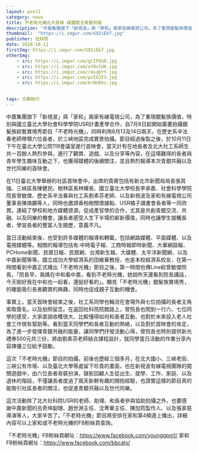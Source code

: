 ```yaml
---
layout: post2
category: news
title: 不老時光機北大首映 媒體關注青銀共融
description: "中嘉集團旗下「新視波」與「家和」兩家有線電視公司，為了重現銀髮族價值，特別與國立臺北大學社會科學學院USR計畫產學合作，自7月8日起開始籌畫拍攝銀髮族綜藝實境秀節目「不老時光機」"
thumbnail:  "https://i.imgur.com/G92iEb7.jpg"
publisher: 社科院
date: 2018-10-11
firstImg: https://i.imgur.com/G92iEb7.jpg
otherImg:
    - src: https://i.imgur.com/gCIPQGD.jpg
    - src: https://i.imgur.com/oY8v1UK.jpg
    - src: https://i.imgur.com/r4sqbYY.jpg
    - src: https://i.imgur.com/pxIG3I3.jpg
    - src: https://i.imgur.com/kr8U6bs.jpg
    

tags: 方案執行
---
```

中嘉集團旗下「新視波」與「家和」兩家有線電視公司，為了重現銀髮族價值，特別與國立臺北大學社會科學學院USR計畫產學合作，自7月8日起開始籌畫拍攝銀髮族綜藝實境秀節目「不老時光機」，同時利用8月13及14日兩天，在歷史系辛法春老師帶領六位長者，於三峽地區完成實景拍攝。節目經過後製之後，於10月11日下午在臺北大學公院119會議室進行首映會，當天計有在地長者及北大社工系師生共一百餘人熱烈參與，進行了觀賞、遊戲、以及分享等內容，在這場難得的長者與青年學生趣味互動之下，也獲得媒體的後續關注，並且熱烈報導本次青銀共融以及世代同樂的首映會。

在11日臺北大學舉辦的社區首映會中，出席的貴賓包括有新北市新聞局局長張其強、三峽區長陳健民、樹林區長林耀長、國立臺北大學校長李承嘉、社會科學學院院長曾敏傑、歷史系辛法春與社工系劉素芬老師、以及新視波及家和有線電視公司董事長陳煥鵬等人，同時也邀請香柏樹關懷據點、USR橘子讀書會長者等一同欣賞。連結了學校和地方媒體資源，促成產官學的合作，尤其是共創青銀交流、共融、以及同樂的機會，讓長者感受人生下半場的嶄新價值，同時也讓學生接觸長者，學習長者的豐富人生閱歷，意義不凡。

當日活動結束後，也受到許多媒體的報導和轉載，包括網路媒體、平面媒體、以及電視媒體等。相關的報導包括有:中時電子報、工商時報即時新聞、大華網路報、PCHome新聞、民眾日報、民眾網、台灣新生報、大媒體、太平洋新聞網、以及中嘉新聞等等。國立成功大學經濟系的田維華教授、也是本校經濟系校友，在第一時間看到中嘉正式播出「不老時光機」節目之後，第一時間也傳Line給曾敏傑院長，「院長早，我媽在中和看中嘉，看到不老時光機，她說昨天還看到院長講話，今天剛好我在中和也一起看，還挺好看的」。顯見「不老時光機」銀髮族實境秀，的確能吸引長者觀賞的興趣，同時也促成親子互動的機會。

事實上，當天首映會結束之後，社工系同學也輪流在會場外與七位拍攝的長者主角索取簽名，以及拍照留念。在返回社科院院館路上，曾院長也問到一行六、七位同學的感受，大家直說收穫很大、比較懂得如何和長者互動、也對於未來投入老人社會工作很有幫助等。看到當天同學們和長者互動的熱絡，以及對於首映會的肯定，為了進一步發揮青銀共融的能量，讓同學們抒發活動心得，曾院長也特別提供新光禮券500元共三份，將由劉素芬老師結合課程設計，就同學當日活動的作業分享內容擇優三位給予鼓勵。

這次「不老時光機」節目的拍攝，前後也歷經三個多月，在北大國小、三峽老街、三峽公有市場、以及臺北大學等處留下珍貴的畫面，也在新視波有線電視團隊的闖關遊戲中，由六位長者易裝扮演，錄影回顧人生從出生、就學、工作、家庭、以及退休的階段，不僅讓長者度過了兩天新鮮有趣的開拍經驗，也證實這樣的節目真的能吸引社區長者的關注，也促進青銀共融以及世代同樂。

這次活動除了北大社科院USR的老師、助理、和長者參與協助拍攝之外，也要感謝中嘉新聞的呂奇坤副理、趙世淵主任、沈菁華主任、陳加筠製作人、以及張家慈導演等人，大家辛苦了。「不老時光機」節目將安排在家和第4頻道上播出，詳細內容可以上家和或不老時光機的FB粉絲頁查詢。

「不老時光機」FB粉絲頁網址：https://www.facebook.com/younggpm1/
家和FB粉絲頁網址：https://www.facebook.com/bbcatv/